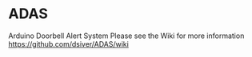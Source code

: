 # ADAS
Arduino Doorbell Alert System
Please see the Wiki for more information
https://github.com/dsiver/ADAS/wiki
